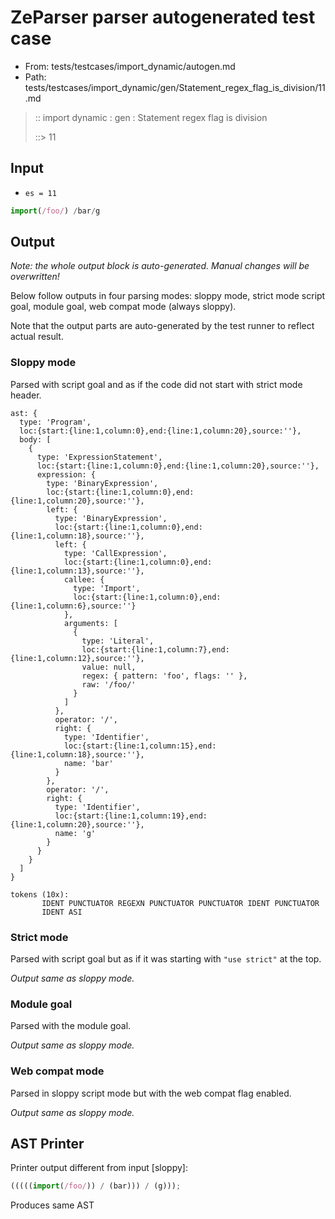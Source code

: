# ZeParser parser autogenerated test case

- From: tests/testcases/import_dynamic/autogen.md
- Path: tests/testcases/import_dynamic/gen/Statement_regex_flag_is_division/11.md

> :: import dynamic : gen : Statement regex flag is division
>
> ::> 11

## Input

- `es = 11`

`````js
import(/foo/) /bar/g
`````

## Output

_Note: the whole output block is auto-generated. Manual changes will be overwritten!_

Below follow outputs in four parsing modes: sloppy mode, strict mode script goal, module goal, web compat mode (always sloppy).

Note that the output parts are auto-generated by the test runner to reflect actual result.

### Sloppy mode

Parsed with script goal and as if the code did not start with strict mode header.

`````
ast: {
  type: 'Program',
  loc:{start:{line:1,column:0},end:{line:1,column:20},source:''},
  body: [
    {
      type: 'ExpressionStatement',
      loc:{start:{line:1,column:0},end:{line:1,column:20},source:''},
      expression: {
        type: 'BinaryExpression',
        loc:{start:{line:1,column:0},end:{line:1,column:20},source:''},
        left: {
          type: 'BinaryExpression',
          loc:{start:{line:1,column:0},end:{line:1,column:18},source:''},
          left: {
            type: 'CallExpression',
            loc:{start:{line:1,column:0},end:{line:1,column:13},source:''},
            callee: {
              type: 'Import',
              loc:{start:{line:1,column:0},end:{line:1,column:6},source:''}
            },
            arguments: [
              {
                type: 'Literal',
                loc:{start:{line:1,column:7},end:{line:1,column:12},source:''},
                value: null,
                regex: { pattern: 'foo', flags: '' },
                raw: '/foo/'
              }
            ]
          },
          operator: '/',
          right: {
            type: 'Identifier',
            loc:{start:{line:1,column:15},end:{line:1,column:18},source:''},
            name: 'bar'
          }
        },
        operator: '/',
        right: {
          type: 'Identifier',
          loc:{start:{line:1,column:19},end:{line:1,column:20},source:''},
          name: 'g'
        }
      }
    }
  ]
}

tokens (10x):
       IDENT PUNCTUATOR REGEXN PUNCTUATOR PUNCTUATOR IDENT PUNCTUATOR
       IDENT ASI
`````

### Strict mode

Parsed with script goal but as if it was starting with `"use strict"` at the top.

_Output same as sloppy mode._

### Module goal

Parsed with the module goal.

_Output same as sloppy mode._

### Web compat mode

Parsed in sloppy script mode but with the web compat flag enabled.

_Output same as sloppy mode._

## AST Printer

Printer output different from input [sloppy]:

````js
(((((import(/foo/)) / (bar))) / (g)));
````

Produces same AST
